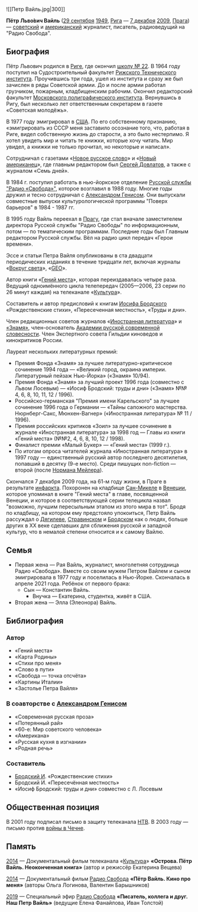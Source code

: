 ![[Петр Вайль.jpg|300]]

**Пётр Льво́вич Вайль** ([29 сентября](https://ru.wikipedia.org/wiki/29_сентября) [1949](https://ru.wikipedia.org/wiki/1949), [Рига](https://ru.wikipedia.org/wiki/Рига) — [7 декабря](https://ru.wikipedia.org/wiki/7_декабря) [2009](https://ru.wikipedia.org/wiki/2009), [Прага](https://ru.wikipedia.org/wiki/Прага)) — [советский](https://ru.wikipedia.org/wiki/Союз_Советских_Социалистических_Республик) и [американский](https://ru.wikipedia.org/wiki/США) журналист, писатель, радиоведущий на  "Радио Свобода".

## Биография

Пётр Львович родился в [Риге](https://ru.wikipedia.org/wiki/Рига), где окончил [школу № 22](https://ru.wikipedia.org/wiki/Рижская_22_средняя_школа). В 1964 году поступил на Судостроительный факультет [Рижского Технического института](https://ru.wikipedia.org/wiki/Рижский_технический_университет). Проучившись три года, ушел из института и сразу же был зачислен в ряды  Советской армии. До и после армии работал грузчиком, пожарным,  кладбищенским рабочим. Окончил редакторский факультет [Московского полиграфического института](https://ru.wikipedia.org/wiki/Московский_полиграфический_институт). Вернувшись в Ригу, был несколько лет ответственным секретарем в газете «Советская молодёжь».

В 1977 году эмигрировал в [США](https://ru.wikipedia.org/wiki/США). По его собственному признанию, «эмигрировать из СССР меня заставило  осознание того, что, работая в Риге, видел собственную жизнь до  старости, а это было нестерпимо. Я хотел увидеть мир и читать те книжки, которые хочу читать. Мир увидел, а книжки не только прочитал, но  некоторые и написал».

Сотрудничал с газетами «[Новое русское слово](https://ru.wikipedia.org/wiki/Новое_русское_слово)» и «[Новый американец](https://ru.wikipedia.org/wiki/Новый_американец)», где главным редактором был [Сергей Довлатов](https://ru.wikipedia.org/wiki/Довлатов,_Сергей_Донатович), а также с журналом «Семь дней».

В 1984 г. поступил работать в нью-йоркское отделение [Русской службы "Радио «Свобода»"](https://ru.wikipedia.org/wiki/Радио_«Свобода»), которое возглавил в 1988 году. Многие годы дружил и тесно сотрудничал с [Александром Генисом](https://ru.wikipedia.org/wiki/Генис,_Александр_Александрович). Они выпускали совместные выпуски культурологической программы "Поверх барьеров" в 1984 - 1987 гг.

В 1995 году Вайль переехал в [Прагу](https://ru.wikipedia.org/wiki/Прага), где стал вначале заместителем директора Русской службы "Радио Свободы"  по информационным, потом — по тематическим программам. Последние годы  был Главным редактором Русской службы. Вёл на радио цикл передач «Герои  времени».

Эссе и статьи Петра Вайля опубликованы в ста двадцати периодических изданиях в течение тридцати лет, включая журналы «[Вокруг света](https://ru.wikipedia.org/wiki/Вокруг_света_(журнал))», «[GEO](https://ru.wikipedia.org/wiki/Geo_(журнал))».

Автор книги «[Гений места](https://ru.wikipedia.org/wiki/Гений_места)», которая переиздавалась четыре раза. Ведущий одноимённого цикла телепередач (2005—2006, 23 серии по 26 минут каждая) на телеканале «[Культура](https://ru.wikipedia.org/wiki/Культура_(телеканал))».

Составитель и автор предисловий к книгам [Иосифа Бродского](https://ru.wikipedia.org/wiki/Бродский,_Иосиф_Александрович) «Рождественские стихи», «Пересеченная местность», «Труды и дни».

Член редакционных советов журналов «[Иностранная литература](https://ru.wikipedia.org/wiki/Иностранная_литература_(журнал))» и [«Знамя»](https://ru.wikipedia.org/wiki/Знамя_(журнал)), член-основатель [Академии русской современной словесности](https://ru.wikipedia.org/w/index.php?title=Академия_русской_современной_словесности&action=edit&redlink=1). Член Экспертного совета Гильдии киноведов и кинокритиков России.

Лауреат нескольких литературных премий:

- Премия Фонда «Знамя» за лучшее литературно-критическое сочинение 1994 года — «Великий город, окраина империи. Литературный пейзаж  Нью-Йорка» («Знамя» 10/94).
- Премия Фонда «Знамя» за лучший проект 1996 года (совместно с Львом  Лосевым) — «Иосиф Бродский: труды и дни» («Знамя» №№ 4, 6, 8, 10, 11, 12 / 1996).
- Российско-германская "Премия имени Карельского" за лучшее сочинение  1996 года о Германии — «Тайны сапожного мастерства. Нюрнберг-Сакс,  Мюнхен-Вагнер» («Иностранная литература» № 11 / 1996).
- Премия российских критиков «Зоил» за лучшее сочинение в журнале  «Иностранная литература» за 1998 год — Главы из книги «Гений места»  (№№2, 4, 6, 8, 10, 12 / 1998).
- Финалист премии «Малый Букер» — «Гений места» (1999 г.).
- По итогам опроса читателей журнала «Иностранная литература» в 1997  году — единственный русский автор последнего десятилетия, попавший в  десятку (9-е место). Среди пишущих non-fiction — второй (после [Нормана Мейлера](https://ru.wikipedia.org/wiki/Норман_Мейлер)).

Скончался 7 декабря 2009 года, на 61-м году жизни, в Праге в результате [инфаркта](https://ru.wikipedia.org/wiki/Инфаркт). Похоронен на кладбище [Сан-Микеле](https://ru.wikipedia.org/wiki/Сан-Микеле) в [Венеции](https://ru.wikipedia.org/wiki/Венеция), которое упоминал в книге "Гений места" в главе, посвященной Венеции, и  которое в соответствующей серии телецикла назвал "возможно, лучшим  пересыльным этапом из этого мира в тот". Бродя по кладбищу, на котором  ему предстояло упокоиться, Петр Вайль рассуждал о [Дягилеве](https://ru.wikipedia.org/wiki/Дягилев,_Сергей_Павлович), [Стравинском](https://ru.wikipedia.org/wiki/Стравинский,_Игорь_Фёдорович) и [Бродском](https://ru.wikipedia.org/wiki/Бродский,_Иосиф_Александрович) как о людях, больше других в ХХ веке сделавших для сближения русской и  западной культур, что в немалой степени относится и к самому Вайлю.

## Семья

- Первая жена — Рая Вайль, журналист, многолетняя сотрудница Радио «Свобода».  Вместе со своим мужем Петром Вайлем и сыном эмигрировала в 1977 году и  поселилась в Нью-Йорке. Скончалась в апреле 2021 года. Ребёнок от  первого брака:
  - Сын — Константин Вайль.
    - Внучка — Екатерина, студентка, живёт в США.
- Вторая жена — Элла (Элеонора) Вайль.

## Библиография

### Автор

- «Гений места»
- «Карта Родины»
- «Стихи про меня»
- «Слово в пути»
- «Свобода — точка отсчёта»
- «Картины Италии»
- «Застолье Петра Вайля»

### В соавторстве с [Александром Генисом](https://ru.wikipedia.org/wiki/Генис,_Александр_Александрович)

- «Современная русская проза»
- «Потерянный рай»
- «60-е: Мир советского человека»
- «Американа»
- «Русская кухня в изгнании»
- «Родная речь»

### Составитель

- [Бродский И](https://ru.wikipedia.org/wiki/Бродский,_Иосиф_Александрович). «Рождественские стихи»
- Бродский И. «Пересечённая местность»
- «Иосиф Бродский: труды и дни» совместно с Л. Лосевым

## Общественная позиция

В 2001 году подписал письмо в защиту телеканала [НТВ](https://ru.wikipedia.org/wiki/НТВ). В 2003 году — письмо против [войны в Чечне](https://ru.wikipedia.org/wiki/Вторая_чеченская_война).

## Память

[2014](https://ru.wikipedia.org/wiki/2014) — Документальный фильм телеканала «[Культура](https://ru.wikipedia.org/wiki/Культура_(телеканал))» **«Острова. Пётр Вайль. Неоконченная книга»** (автор и режиссёр Екатерина Вещева)

[2014](https://ru.wikipedia.org/wiki/2014) — Документальный фильм [Радио Свобода](https://ru.wikipedia.org/wiki/Радио_Свобода) **«Пётр Вайль. Кино про меня»** (авторы Ольга Логинова, Валентин Барышников)

[2019](https://ru.wikipedia.org/wiki/2019) — Специальный эфир [Радио Свобода](https://ru.wikipedia.org/wiki/Радио_Свобода) **«Писатель, коллега и друг. Наш Петр Вайль»** (ведущие Елена Фанайлова, Иван Толстой)